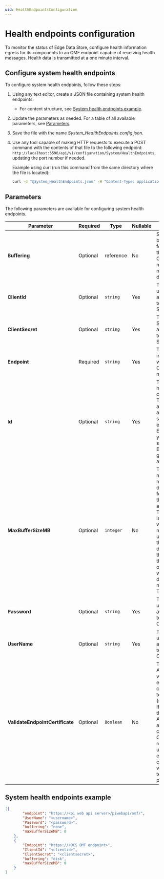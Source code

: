 ```yaml
---
uid: HealthEndpointsConfiguration
---
```


# Health endpoints configuration

To monitor the status of Edge Data Store, configure health information egress for its components to an OMF endpoint capable of receiving health messages. Health data is transmitted at a one minute interval.

## Configure system health endpoints

To configure system health endpoints, follow these steps:

1. Using any text editor, create a JSON file containing system health endpoints.

    - For content structure, see [System health endpoints example](#system-health-endpoints-example).

1. Update the parameters as needed. For a table of all available parameters, see [Parameters](#parameters).

1. Save the file with the name _System_HealthEndpoints.config.json_.

1. Use any tool capable of making HTTP requests to execute a POST command with the contents of that file to the following endpoint: `http://localhost:5590/api/v1/configuration/System/HealthEndpoints`, updating the port number if needed.

    Example using curl (run this command from the same directory where the file is located):

    ```bash
    curl -d "@System_HealthEndpoints.json" -H "Content-Type: application/json" http://localhost:5590/api/v1/configuration/System/HealthEndpoints
    ```

## Parameters

The following parameters are available for configuring system health endpoints.

| Parameter                                                   | Required  | Type     | Nullable | Description                                   |
| ----------------------------------------------------------- | --------- | -------- | -------- | -------------------------------------------- |
| **Buffering**                                                   | Optional  | reference| No       | Sets the buffering type for messages to this endpoint. <br> Options are memory, disk, or none. The default is none. |
| **ClientId**                                                  | Optional  | `string` | Yes        | The Client ID used for authentication to OSIsoft Cloud Services. |
| **ClientSecret**                                                | Optional  | `string` | Yes      | The Client Secret used for authentication to OSIsoft Cloud Services. |
| **Endpoint**                                                    | Required  | `string` | Yes      | The URL of the ingress point which accepts OMF health messages.|
| **Id**                                                          | Optional  | `string` | Yes      | The ID of the health endpoint configuration. <br> The ID can be any alphanumeric string; for example, Endpoint1. If you do not specify an ID, Edge Data Store generates one automatically.|
| **MaxBufferSizeMB**                                             | Optional  | `integer`| No       | The limit on the maximum megabytes of data to buffer for messages to this endpoint if an integer is > 0. This parameter is useful if you want to limit memory or disk usage growth in the event of disconnection to the endpoint. If the buffer is full, old messages will be discarded for new messages. The default is 0. |
| **Password**                                                    | Optional  | `string` | Yes      | The password used for authentication to PI Web API OMF endpoint. |
| **UserName**                                                    | Optional  | `string` | Yes      | The user name used for authentication to PI Web API OMF endpoint. |
| **ValidateEndpointCertificate**                                 | Optional  | `Boolean`| No       | The OSIsoft Adapter validates the endpoint certificate if set to true (recommended). If set to false, the OSIsoft Adapter accepts any endpoint certificate. OSIsoft strongly recommends using disabled endpoint certificate validation for testing purposes only. |

## System health endpoints example

```json
[{
        "endpoint": "https://<pi web api server>/piwebapi/omf/",
        "UserName": "<username>",
        "Password": "<password>",
        "buffering": "none",
        "maxBufferSizeMB": 0
    },
    {
        "Endpoint": "https://<OCS OMF endpoint>",
        "ClientId": "<clientid>",
        "ClientSecret": "<clientsecret>",
        "buffering": "disk",
        "maxBufferSizeMB": 0
    }
]
```
